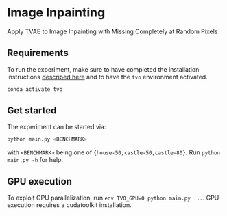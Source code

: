 # Image Inpainting

Apply TVAE to Image Inpainting with Missing Completely at Random Pixels


## Requirements
To run the experiment, make sure to have completed the installation instructions [described here](../../README.md) and to have the `tvo` environment activated.

```bash
conda activate tvo
```


## Get started
The experiment can be started via:

```bash
python main.py <BENCHMARK>
```

with `<BENCHMARK>` being one of `{house-50,castle-50,castle-80}`. Run `python main.py -h` for help.



## GPU execution

To exploit GPU parallelization, run `env TVO_GPU=0 python main.py ...`. GPU execution requires a cudatoolkit installation.
